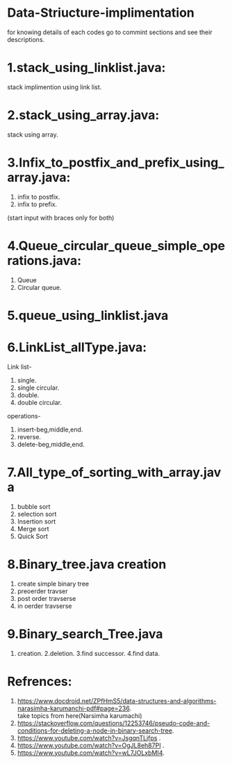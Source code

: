 # Data-Striucture-implimentation
for knowing details of each codes go to commint sections and see their descriptions.


# 1.stack_using_linklist.java:
stack implimention using link list. 

# 2.stack_using_array.java:

stack using array. 

# 3.Infix_to_postfix_and_prefix_using_array.java:

1. infix to postfix.
2. infix to prefix.

(start input with braces only for both)

# 4.Queue_circular_queue_simple_operations.java:

1. Queue
2. Circular queue.

# 5.queue_using_linklist.java

# 6.LinkList_allType.java:

  Link list-
  
  1. single.
  2. single circular.
  3. double.
  4. double circular.
  
  operations-
  
  1. insert-beg,middle,end.
  2. reverse.
  3. delete-beg,middle,end.
  
# 7.All_type_of_sorting_with_array.java

  1. bubble sort
  2. selection sort
  3. Insertion sort
  4. Merge sort
  5. Quick Sort
  
# 8.Binary_tree.java creation

  1. create simple binary tree
  2. preoerder travser
  3. post order travserse
  4. in oerder travserse
  
# 9.Binary_search_Tree.java

  1. creation. 
  2.deletion. 
  3.find successor. 
  4.find data. 
  
  
# Refrences:
  1. https://www.docdroid.net/ZPfHmS5/data-structures-and-algorithms-narasimha-karumanchi-pdf#page=236.   
  take topics from here(Narsimha karumachi)
  2. https://stackoverflow.com/questions/12253746/pseudo-code-and-conditions-for-deleting-a-node-in-binary-search-tree. 
  3. https://www.youtube.com/watch?v=JsgqnTLjfps . 
  4. https://www.youtube.com/watch?v=OgJL8eh87PI     . 
  5. https://www.youtube.com/watch?v=wL7JOLxbMI4. 
